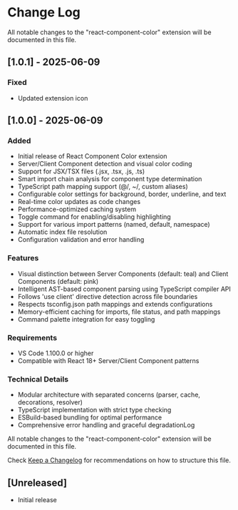 # Change Log

All notable changes to the "react-component-color" extension will be documented in this file.

## [1.0.1] - 2025-06-09

### Fixed

- Updated extension icon

## [1.0.0] - 2025-06-09

### Added

- Initial release of React Component Color extension
- Server/Client Component detection and visual color coding
- Support for JSX/TSX files (.jsx, .tsx, .js, .ts)
- Smart import chain analysis for component type determination
- TypeScript path mapping support (@/, ~/, custom aliases)
- Configurable color settings for background, border, underline, and text
- Real-time color updates as code changes
- Performance-optimized caching system
- Toggle command for enabling/disabling highlighting
- Support for various import patterns (named, default, namespace)
- Automatic index file resolution
- Configuration validation and error handling

### Features

- Visual distinction between Server Components (default: teal) and Client Components (default: pink)
- Intelligent AST-based component parsing using TypeScript compiler API
- Follows 'use client' directive detection across file boundaries
- Respects tsconfig.json path mappings and extends configurations
- Memory-efficient caching for imports, file status, and path mappings
- Command palette integration for easy toggling

### Requirements

- VS Code 1.100.0 or higher
- Compatible with React 18+ Server/Client Component patterns

### Technical Details

- Modular architecture with separated concerns (parser, cache, decorations, resolver)
- TypeScript implementation with strict type checking
- ESBuild-based bundling for optimal performance
- Comprehensive error handling and graceful degradationLog

All notable changes to the "react-component-color" extension will be documented in this file.

Check [Keep a Changelog](http://keepachangelog.com/) for recommendations on how to structure this file.

## [Unreleased]

- Initial release
